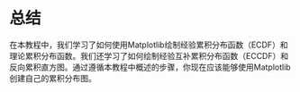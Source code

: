 # 总结

在本教程中，我们学习了如何使用Matplotlib绘制经验累积分布函数（ECDF）和理论累积分布函数。我们还学习了如何绘制经验互补累积分布函数（ECCDF）和反向累积直方图。通过遵循本教程中概述的步骤，你现在应该能够使用Matplotlib创建自己的累积分布图。
